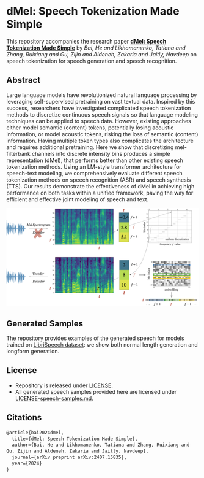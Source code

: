 # dMel: Speech Tokenization Made Simple

This repository accompanies the research paper **[dMel: Speech Tokenization Made Simple](https://arxiv.org/pdf/2407.15835)** by *Bai, He and Likhomanenko, Tatiana and Zhang, Ruixiang and Gu, Zijin and Aldeneh, Zakaria and Jaitly, Navdeep* on speech tokenization for speech generation and speech recognition.

## Abstract

Large language models have revolutionized natural language processing by leveraging self-supervised pretraining on vast textual data. Inspired by this success, researchers have investigated complicated speech tokenization methods to discretize continuous speech signals so that language modeling techniques can be
applied to speech data. However, existing approaches either model semantic (content) tokens, potentially losing acoustic information, or model acoustic tokens, risking the loss of semantic (content) information. Having multiple token types
also complicates the architecture and requires additional pretraining. Here we show that discretizing mel-filterbank channels into discrete intensity bins produces a simple representation (dMel), that performs better than other existing speech tokenization methods. Using an LM-style transformer architecture for speech-text modeling, we comprehensively evaluate different speech tokenization methods on speech recognition (ASR) and speech synthesis (TTS). Our results demonstrate the effectiveness of dMel in achieving high performance on both tasks within a unified framework, paving the way for efficient and effective joint modeling of speech and text.

<p align="center">
  <a href="path/to/file.pdf">
    <img src="./assets/dmel.002.png" alt="Description" width="700">
  </a>
</p>

## Generated Samples

The repository provides examples of the generated speech for models trained on [LibriSpeech dataset](https://www.openslr.org/12):
we show both normal length generation and longform generation.

## License

- Repository is released under [LICENSE](LICENSE). 
- All generated speech samples provided here are licensed under [LICENSE-speech-samples.md](LICENSE-speech-samples.md).

## Citations

```
@article{bai2024dmel,
  title={dMel: Speech Tokenization Made Simple},
  author={Bai, He and Likhomanenko, Tatiana and Zhang, Ruixiang and Gu, Zijin and Aldeneh, Zakaria and Jaitly, Navdeep},
  journal={arXiv preprint arXiv:2407.15835},
  year={2024}
}
```
